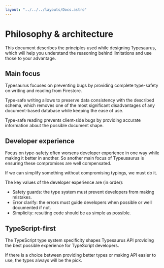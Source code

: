```yaml
---
layout: "../../../layouts/Docs.astro"
---
```


# Philosophy & architecture

This document describes the principles used while designing Typesaurus, which will help you understand the reasoning behind limitations and use those to your advantage.

## Main focus

Typesaurus focuses on preventing bugs by providing complete type-safety on writing and reading from Firestore.

Type-safe writing allows to preserve data consistency with the described schema, which removes one of the most significant disadvantages of any document-based database while keeping the ease of use.

Type-safe reading prevents client-side bugs by providing accurate information about the possible document shape.

## Developer experience

Focus on type-safety often worsens developer experience in one way while making it better in another. So another main focus of Typeusaurus is ensuring these compromises are well compensated.

If we can simplify something without compromising typings, we must do it.

The key values of the developer experience are (in order):

- Safety guards: the type system must prevent developers from making mistakes.
- Error clarify: the errors must guide developers when possible or well documented if not.
- Simplicity: resulting code should be as simple as possible.

## TypeScript-first

The TypeScript type system specificity shapes Typesaurus API providing the best possible experience for TypeScript developers.

If there is a choice between providing better types or making API easier to use, the types always will be the pick.
